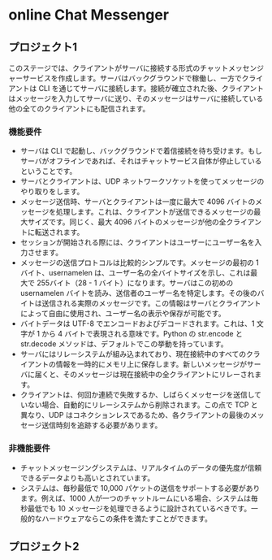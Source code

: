# online Chat Messenger

## プロジェクト1
このステージでは、クライアントがサーバに接続する形式のチャットメッセンジャーサービスを作成します。サーバはバックグラウンドで稼働し、一方でクライアントは CLI を通じてサーバに接続します。接続が確立された後、クライアントはメッセージを入力してサーバに送り、そのメッセージはサーバに接続している他の全てのクライアントにも配信されます。

### 機能要件
- サーバは CLI で起動し、バックグラウンドで着信接続を待ち受けます。もしサーバがオフラインであれば、それはチャットサービス自体が停止しているということです。
- サーバとクライアントは、UDP ネットワークソケットを使ってメッセージのやり取りをします。
- メッセージ送信時、サーバとクライアントは一度に最大で 4096 バイトのメッセージを処理します。これは、クライアントが送信できるメッセージの最大サイズです。同じく、最大 4096 バイトのメッセージが他の全クライアントに転送されます。
- セッションが開始される際には、クライアントはユーザーにユーザー名を入力させます。
- メッセージの送信プロトコルは比較的シンプルです。メッセージの最初の 1 バイト、usernamelen は、ユーザー名の全バイトサイズを示し、これは最大で 255バイト（28 - 1 バイト）になります。サーバはこの初めの usernamelen バイトを読み、送信者のユーザー名を特定します。その後のバイトは送信される実際のメッセージです。この情報はサーバとクライアントによって自由に使用され、ユーザー名の表示や保存が可能です。
- バイトデータは UTF-8 でエンコードおよびデコードされます。これは、1 文字が 1 から 4 バイトで表現される意味です。Python の str.encode と str.decode メソッドは、デフォルトでこの挙動を持っています。
- サーバにはリレーシステムが組み込まれており、現在接続中のすべてのクライアントの情報を一時的にメモリ上に保存します。新しいメッセージがサーバに届くと、そのメッセージは現在接続中の全クライアントにリレーされます。
- クライアントは、何回か連続で失敗するか、しばらくメッセージを送信していない場合、自動的にリレーシステムから削除されます。この点で TCP と異なり、UDP はコネクションレスであるため、各クライアントの最後のメッセージ送信時刻を追跡する必要があります。

### 非機能要件
- チャットメッセージングシステムは、リアルタイムのデータの優先度が信頼できるデータよりも高いとされています。
- システムは、毎秒最低で 10,000 パケットの送信をサポートする必要があります。例えば、1000 人が一つのチャットルームにいる場合、システムは毎秒最低でも 10 メッセージを処理できるように設計されているべきです。一般的なハードウェアならこの条件を満たすことができます。

## プロジェクト2